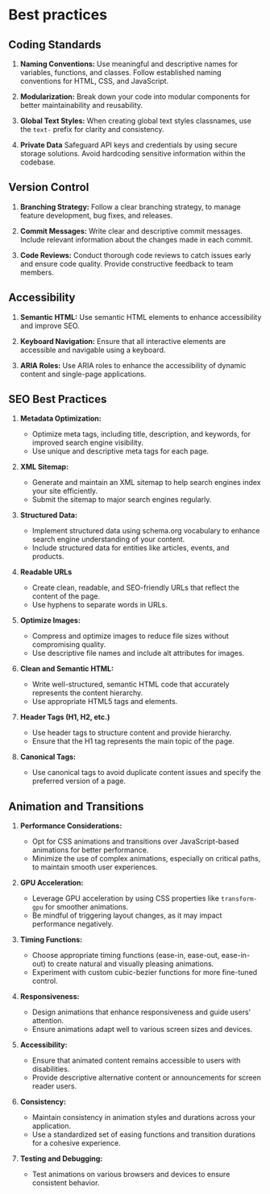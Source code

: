 # Best practices

## Coding Standards

1. **Naming Conventions:** Use meaningful and descriptive names for variables, functions, and classes. Follow established naming conventions for HTML, CSS, and JavaScript.

2. **Modularization:** Break down your code into modular components for better maintainability and reusability.

3. **Global Text Styles:** When creating global text styles classnames, use the `text-` prefix for clarity and consistency.

4. **Private Data** Safeguard API keys and credentials by using secure storage solutions. Avoid hardcoding sensitive information within the codebase.

## Version Control

1. **Branching Strategy:** Follow a clear branching strategy, to manage feature development, bug fixes, and releases.

2. **Commit Messages:** Write clear and descriptive commit messages. Include relevant information about the changes made in each commit.

3. **Code Reviews:** Conduct thorough code reviews to catch issues early and ensure code quality. Provide constructive feedback to team members.

## Accessibility

1. **Semantic HTML:** Use semantic HTML elements to enhance accessibility and improve SEO.

2. **Keyboard Navigation:** Ensure that all interactive elements are accessible and navigable using a keyboard.

3. **ARIA Roles:** Use ARIA roles to enhance the accessibility of dynamic content and single-page applications.

## SEO Best Practices

1. **Metadata Optimization:**

   - Optimize meta tags, including title, description, and keywords, for improved search engine visibility.
   - Use unique and descriptive meta tags for each page.

2. **XML Sitemap:**

   - Generate and maintain an XML sitemap to help search engines index your site efficiently.
   - Submit the sitemap to major search engines regularly.

3. **Structured Data:**

   - Implement structured data using schema.org vocabulary to enhance search engine understanding of your content.
   - Include structured data for entities like articles, events, and products.

4. **Readable URLs**

   - Create clean, readable, and SEO-friendly URLs that reflect the content of the page.
   - Use hyphens to separate words in URLs.

5. **Optimize Images:**

   - Compress and optimize images to reduce file sizes without compromising quality.
   - Use descriptive file names and include alt attributes for images.

6. **Clean and Semantic HTML:**

   - Write well-structured, semantic HTML code that accurately represents the content hierarchy.
   - Use appropriate HTML5 tags and elements.

7. **Header Tags (H1, H2, etc.)**

   - Use header tags to structure content and provide hierarchy.
   - Ensure that the H1 tag represents the main topic of the page.

8. **Canonical Tags:**
   - Use canonical tags to avoid duplicate content issues and specify the preferred version of a page.

## Animation and Transitions

1. **Performance Considerations:**

   - Opt for CSS animations and transitions over JavaScript-based animations for better performance.
   - Minimize the use of complex animations, especially on critical paths, to maintain smooth user experiences.

2. **GPU Acceleration:**

   - Leverage GPU acceleration by using CSS properties like `transform-gpu` for smoother animations.
   - Be mindful of triggering layout changes, as it may impact performance negatively.

3. **Timing Functions:**

   - Choose appropriate timing functions (ease-in, ease-out, ease-in-out) to create natural and visually pleasing animations.
   - Experiment with custom cubic-bezier functions for more fine-tuned control.

4. **Responsiveness:**

   - Design animations that enhance responsiveness and guide users' attention.
   - Ensure animations adapt well to various screen sizes and devices.

5. **Accessibility:**

   - Ensure that animated content remains accessible to users with disabilities.
   - Provide descriptive alternative content or announcements for screen reader users.

6. **Consistency:**

   - Maintain consistency in animation styles and durations across your application.
   - Use a standardized set of easing functions and transition durations for a cohesive experience.

7. **Testing and Debugging:**
   - Test animations on various browsers and devices to ensure consistent behavior.
